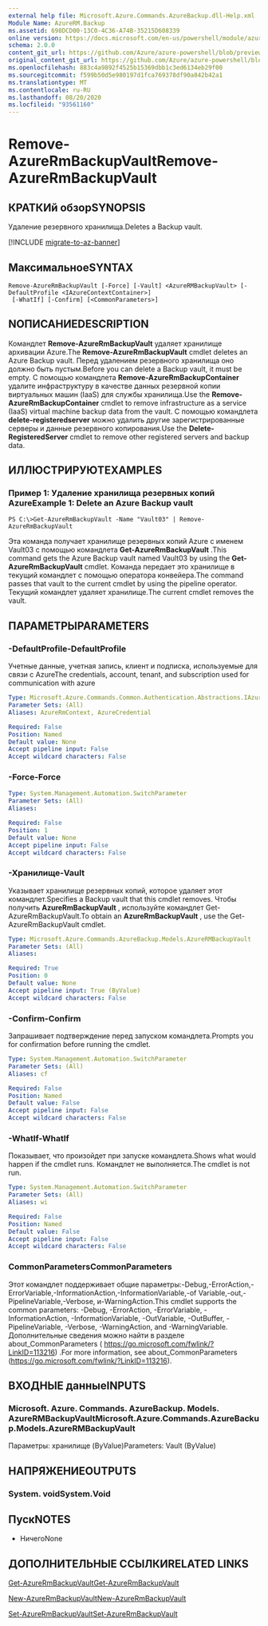 ```yaml
---
external help file: Microsoft.Azure.Commands.AzureBackup.dll-Help.xml
Module Name: AzureRM.Backup
ms.assetid: 698DCD00-13C0-4C36-A74B-35215D608339
online version: https://docs.microsoft.com/en-us/powershell/module/azurerm.backup/remove-azurermbackupvault
schema: 2.0.0
content_git_url: https://github.com/Azure/azure-powershell/blob/preview/src/ResourceManager/AzureBackup/Commands.AzureBackup/help/Remove-AzureRmBackupVault.md
original_content_git_url: https://github.com/Azure/azure-powershell/blob/preview/src/ResourceManager/AzureBackup/Commands.AzureBackup/help/Remove-AzureRmBackupVault.md
ms.openlocfilehash: 883c4a9892f4525b15369dbb1c3ed6134eb29f00
ms.sourcegitcommit: f599b50d5e980197d1fca769378df90a842b42a1
ms.translationtype: MT
ms.contentlocale: ru-RU
ms.lasthandoff: 08/20/2020
ms.locfileid: "93561160"
---
```

# <span data-ttu-id="0838f-101">Remove-AzureRmBackupVault</span><span class="sxs-lookup"><span data-stu-id="0838f-101">Remove-AzureRmBackupVault</span></span>

## <span data-ttu-id="0838f-102">КРАТКИй обзор</span><span class="sxs-lookup"><span data-stu-id="0838f-102">SYNOPSIS</span></span>
<span data-ttu-id="0838f-103">Удаление резервного хранилища.</span><span class="sxs-lookup"><span data-stu-id="0838f-103">Deletes a Backup vault.</span></span>

[!INCLUDE [migrate-to-az-banner](../../includes/migrate-to-az-banner.md)]

## <span data-ttu-id="0838f-104">Максимальное</span><span class="sxs-lookup"><span data-stu-id="0838f-104">SYNTAX</span></span>

```
Remove-AzureRmBackupVault [-Force] [-Vault] <AzureRMBackupVault> [-DefaultProfile <IAzureContextContainer>]
 [-WhatIf] [-Confirm] [<CommonParameters>]
```

## <span data-ttu-id="0838f-105">NОПИСАНИЕ</span><span class="sxs-lookup"><span data-stu-id="0838f-105">DESCRIPTION</span></span>
<span data-ttu-id="0838f-106">Командлет **Remove-AzureRmBackupVault** удаляет хранилище архивации Azure.</span><span class="sxs-lookup"><span data-stu-id="0838f-106">The **Remove-AzureRmBackupVault** cmdlet deletes an Azure Backup vault.</span></span>
<span data-ttu-id="0838f-107">Перед удалением резервного хранилища оно должно быть пустым.</span><span class="sxs-lookup"><span data-stu-id="0838f-107">Before you can delete a Backup vault, it must be empty.</span></span>
<span data-ttu-id="0838f-108">С помощью командлета **Remove-AzureRmBackupContainer** удалите инфраструктуру в качестве данных резервной копии виртуальных машин (IaaS) для службы хранилища.</span><span class="sxs-lookup"><span data-stu-id="0838f-108">Use the **Remove-AzureRmBackupContainer** cmdlet to remove infrastructure as a service (IaaS) virtual machine backup data from the vault.</span></span>
<span data-ttu-id="0838f-109">С помощью командлета **delete-registeredserver** можно удалить другие зарегистрированные серверы и данные резервного копирования.</span><span class="sxs-lookup"><span data-stu-id="0838f-109">Use the **Delete-RegisteredServer** cmdlet to remove other registered servers and backup data.</span></span>

## <span data-ttu-id="0838f-110">ИЛЛЮСТРИРУЮТ</span><span class="sxs-lookup"><span data-stu-id="0838f-110">EXAMPLES</span></span>

### <span data-ttu-id="0838f-111">Пример 1: Удаление хранилища резервных копий Azure</span><span class="sxs-lookup"><span data-stu-id="0838f-111">Example 1: Delete an Azure Backup vault</span></span>
```
PS C:\>Get-AzureRmBackupVault -Name "Vault03" | Remove-AzureRmBackupVault
```

<span data-ttu-id="0838f-112">Эта команда получает хранилище резервных копий Azure с именем Vault03 с помощью командлета **Get-AzureRmBackupVault** .</span><span class="sxs-lookup"><span data-stu-id="0838f-112">This command gets the Azure Backup vault named Vault03 by using the **Get-AzureRmBackupVault** cmdlet.</span></span>
<span data-ttu-id="0838f-113">Команда передает это хранилище в текущий командлет с помощью оператора конвейера.</span><span class="sxs-lookup"><span data-stu-id="0838f-113">The command passes that vault to the current cmdlet by using the pipeline operator.</span></span>
<span data-ttu-id="0838f-114">Текущий командлет удаляет хранилище.</span><span class="sxs-lookup"><span data-stu-id="0838f-114">The current cmdlet removes the vault.</span></span>

## <span data-ttu-id="0838f-115">ПАРАМЕТРЫ</span><span class="sxs-lookup"><span data-stu-id="0838f-115">PARAMETERS</span></span>

### <span data-ttu-id="0838f-116">-DefaultProfile</span><span class="sxs-lookup"><span data-stu-id="0838f-116">-DefaultProfile</span></span>
<span data-ttu-id="0838f-117">Учетные данные, учетная запись, клиент и подписка, используемые для связи с Azure</span><span class="sxs-lookup"><span data-stu-id="0838f-117">The credentials, account, tenant, and subscription used for communication with azure</span></span>

```yaml
Type: Microsoft.Azure.Commands.Common.Authentication.Abstractions.IAzureContextContainer
Parameter Sets: (All)
Aliases: AzureRmContext, AzureCredential

Required: False
Position: Named
Default value: None
Accept pipeline input: False
Accept wildcard characters: False
```

### <span data-ttu-id="0838f-118">-Force</span><span class="sxs-lookup"><span data-stu-id="0838f-118">-Force</span></span>
```yaml
Type: System.Management.Automation.SwitchParameter
Parameter Sets: (All)
Aliases:

Required: False
Position: 1
Default value: None
Accept pipeline input: False
Accept wildcard characters: False
```

### <span data-ttu-id="0838f-119">-Хранилище</span><span class="sxs-lookup"><span data-stu-id="0838f-119">-Vault</span></span>
<span data-ttu-id="0838f-120">Указывает хранилище резервных копий, которое удаляет этот командлет.</span><span class="sxs-lookup"><span data-stu-id="0838f-120">Specifies a Backup vault that this cmdlet removes.</span></span>
<span data-ttu-id="0838f-121">Чтобы получить **AzureRmBackupVault** , используйте командлет Get-AzureRmBackupVault.</span><span class="sxs-lookup"><span data-stu-id="0838f-121">To obtain an **AzureRmBackupVault** , use the Get-AzureRmBackupVault cmdlet.</span></span>

```yaml
Type: Microsoft.Azure.Commands.AzureBackup.Models.AzureRMBackupVault
Parameter Sets: (All)
Aliases:

Required: True
Position: 0
Default value: None
Accept pipeline input: True (ByValue)
Accept wildcard characters: False
```

### <span data-ttu-id="0838f-122">-Confirm</span><span class="sxs-lookup"><span data-stu-id="0838f-122">-Confirm</span></span>
<span data-ttu-id="0838f-123">Запрашивает подтверждение перед запуском командлета.</span><span class="sxs-lookup"><span data-stu-id="0838f-123">Prompts you for confirmation before running the cmdlet.</span></span>

```yaml
Type: System.Management.Automation.SwitchParameter
Parameter Sets: (All)
Aliases: cf

Required: False
Position: Named
Default value: False
Accept pipeline input: False
Accept wildcard characters: False
```

### <span data-ttu-id="0838f-124">-WhatIf</span><span class="sxs-lookup"><span data-stu-id="0838f-124">-WhatIf</span></span>
<span data-ttu-id="0838f-125">Показывает, что произойдет при запуске командлета.</span><span class="sxs-lookup"><span data-stu-id="0838f-125">Shows what would happen if the cmdlet runs.</span></span>
<span data-ttu-id="0838f-126">Командлет не выполняется.</span><span class="sxs-lookup"><span data-stu-id="0838f-126">The cmdlet is not run.</span></span>

```yaml
Type: System.Management.Automation.SwitchParameter
Parameter Sets: (All)
Aliases: wi

Required: False
Position: Named
Default value: False
Accept pipeline input: False
Accept wildcard characters: False
```

### <span data-ttu-id="0838f-127">CommonParameters</span><span class="sxs-lookup"><span data-stu-id="0838f-127">CommonParameters</span></span>
<span data-ttu-id="0838f-128">Этот командлет поддерживает общие параметры:-Debug,-ErrorAction,-ErrorVariable,-InformationAction,-InformationVariable,-of Variable,-out,-PipelineVariable,-Verbose, и-WarningAction.</span><span class="sxs-lookup"><span data-stu-id="0838f-128">This cmdlet supports the common parameters: -Debug, -ErrorAction, -ErrorVariable, -InformationAction, -InformationVariable, -OutVariable, -OutBuffer, -PipelineVariable, -Verbose, -WarningAction, and -WarningVariable.</span></span> <span data-ttu-id="0838f-129">Дополнительные сведения можно найти в разделе about_CommonParameters ( https://go.microsoft.com/fwlink/?LinkID=113216) .</span><span class="sxs-lookup"><span data-stu-id="0838f-129">For more information, see about_CommonParameters (https://go.microsoft.com/fwlink/?LinkID=113216).</span></span>

## <span data-ttu-id="0838f-130">ВХОДНЫЕ данные</span><span class="sxs-lookup"><span data-stu-id="0838f-130">INPUTS</span></span>

### <span data-ttu-id="0838f-131">Microsoft. Azure. Commands. AzureBackup. Models. AzureRMBackupVault</span><span class="sxs-lookup"><span data-stu-id="0838f-131">Microsoft.Azure.Commands.AzureBackup.Models.AzureRMBackupVault</span></span>
<span data-ttu-id="0838f-132">Параметры: хранилище (ByValue)</span><span class="sxs-lookup"><span data-stu-id="0838f-132">Parameters: Vault (ByValue)</span></span>

## <span data-ttu-id="0838f-133">НАПРЯЖЕНИЕ</span><span class="sxs-lookup"><span data-stu-id="0838f-133">OUTPUTS</span></span>

### <span data-ttu-id="0838f-134">System. void</span><span class="sxs-lookup"><span data-stu-id="0838f-134">System.Void</span></span>

## <span data-ttu-id="0838f-135">Пуск</span><span class="sxs-lookup"><span data-stu-id="0838f-135">NOTES</span></span>
* <span data-ttu-id="0838f-136">Ничего</span><span class="sxs-lookup"><span data-stu-id="0838f-136">None</span></span>

## <span data-ttu-id="0838f-137">ДОПОЛНИТЕЛЬНЫЕ ССЫЛКИ</span><span class="sxs-lookup"><span data-stu-id="0838f-137">RELATED LINKS</span></span>

[<span data-ttu-id="0838f-138">Get-AzureRmBackupVault</span><span class="sxs-lookup"><span data-stu-id="0838f-138">Get-AzureRmBackupVault</span></span>](./Get-AzureRmBackupVault.md)

[<span data-ttu-id="0838f-139">New-AzureRmBackupVault</span><span class="sxs-lookup"><span data-stu-id="0838f-139">New-AzureRmBackupVault</span></span>](./New-AzureRmBackupVault.md)

[<span data-ttu-id="0838f-140">Set-AzureRmBackupVault</span><span class="sxs-lookup"><span data-stu-id="0838f-140">Set-AzureRmBackupVault</span></span>](./Set-AzureRmBackupVault.md)


